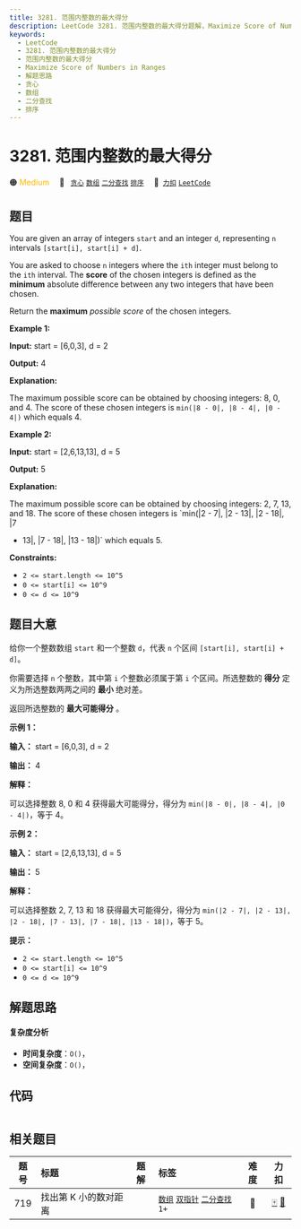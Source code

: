 ```yaml
---
title: 3281. 范围内整数的最大得分
description: LeetCode 3281. 范围内整数的最大得分题解，Maximize Score of Numbers in Ranges，包含解题思路、复杂度分析以及完整的 JavaScript 代码实现。
keywords:
  - LeetCode
  - 3281. 范围内整数的最大得分
  - 范围内整数的最大得分
  - Maximize Score of Numbers in Ranges
  - 解题思路
  - 贪心
  - 数组
  - 二分查找
  - 排序
---
```


# 3281. 范围内整数的最大得分

🟠 <font color=#ffb800>Medium</font>&emsp; 🔖&ensp; [`贪心`](/tag/greedy.md) [`数组`](/tag/array.md) [`二分查找`](/tag/binary-search.md) [`排序`](/tag/sorting.md)&emsp; 🔗&ensp;[`力扣`](https://leetcode.cn/problems/maximize-score-of-numbers-in-ranges) [`LeetCode`](https://leetcode.com/problems/maximize-score-of-numbers-in-ranges)

## 题目

You are given an array of integers `start` and an integer `d`, representing
`n` intervals `[start[i], start[i] + d]`.

You are asked to choose `n` integers where the `ith` integer must belong to
the `ith` interval. The **score** of the chosen integers is defined as the
**minimum** absolute difference between any two integers that have been
chosen.

Return the **maximum** _possible score_ of the chosen integers.



**Example 1:**

**Input:** start = [6,0,3], d = 2

**Output:** 4

**Explanation:**

The maximum possible score can be obtained by choosing integers: 8, 0, and 4.
The score of these chosen integers is `min(|8 - 0|, |8 - 4|, |0 - 4|)` which
equals 4.

**Example 2:**

**Input:** start = [2,6,13,13], d = 5

**Output:** 5

**Explanation:**

The maximum possible score can be obtained by choosing integers: 2, 7, 13, and
18. The score of these chosen integers is `min(|2 - 7|, |2 - 13|, |2 - 18|, |7
- 13|, |7 - 18|, |13 - 18|)` which equals 5.



**Constraints:**

  * `2 <= start.length <= 10^5`
  * `0 <= start[i] <= 10^9`
  * `0 <= d <= 10^9`


## 题目大意

给你一个整数数组 `start` 和一个整数 `d`，代表 `n` 个区间 `[start[i], start[i] + d]`。

你需要选择 `n` 个整数，其中第 `i` 个整数必须属于第 `i` 个区间。所选整数的 **得分** 定义为所选整数两两之间的 **最小** 绝对差。

返回所选整数的 **最大可能得分** 。



**示例 1：**

**输入：** start = [6,0,3], d = 2

**输出：** 4

**解释：**

可以选择整数 8, 0 和 4 获得最大可能得分，得分为 `min(|8 - 0|, |8 - 4|, |0 - 4|)`，等于 4。

**示例 2：**

**输入：** start = [2,6,13,13], d = 5

**输出：** 5

**解释：**

可以选择整数 2, 7, 13 和 18 获得最大可能得分，得分为 `min(|2 - 7|, |2 - 13|, |2 - 18|, |7 - 13|,
|7 - 18|, |13 - 18|)`，等于 5。



**提示：**

  * `2 <= start.length <= 10^5`
  * `0 <= start[i] <= 10^9`
  * `0 <= d <= 10^9`


## 解题思路

#### 复杂度分析

- **时间复杂度**：`O()`，
- **空间复杂度**：`O()`，

## 代码

```javascript

```

## 相关题目

<!-- prettier-ignore -->
| 题号 | 标题 | 题解 | 标签 | 难度 | 力扣 |
| :------: | :------ | :------: | :------ | :------: | :------: |
| 719 | 找出第 K 小的数对距离 |  |  [`数组`](/tag/array.md) [`双指针`](/tag/two-pointers.md) [`二分查找`](/tag/binary-search.md) `1+` | 🔴 | [🀄️](https://leetcode.cn/problems/find-k-th-smallest-pair-distance) [🔗](https://leetcode.com/problems/find-k-th-smallest-pair-distance) |